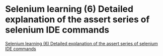 # Selenium learning (6) Detailed explanation of the assert series of selenium IDE commands
[Selenium learning (6) Detailed explanation of the assert series of selenium IDE commands](https://aiwithcloud.com/2022/09/19/selenium_learning_6_detailed_explanation_of_the_assert_series_of_selenium_ide_commands/)